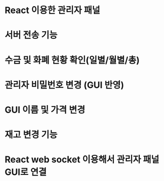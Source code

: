# React 이용한 관리자 패널
# 서버 전송 기능 
# 수금 및 화폐 현황 확인(일별/월별/총)
# 관리자 비밀번호 변경 (GUI 반영)
# GUI 이름 및 가격 변경 
# 재고 변경 기능 
# React web socket 이용해서 관리자 패널 GUI로 연결 
